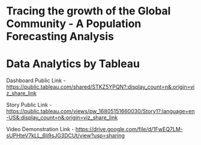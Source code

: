 # Tracing the growth of the Global Community - A Population Forecasting Analysis
# Data Analytics by Tableau


Dashboard Public Link - https://public.tableau.com/shared/STKZ5YPQN?:display_count=n&:origin=viz_share_link

Story Public Link - https://public.tableau.com/views/pw_16805151660030/Story1?:language=en-US&:display_count=n&:origin=viz_share_link

Video Demonstration Link - https://drive.google.com/file/d/1FwEQ7LM-sUPHteV7kLL_6li9sJG3DCUt/view?usp=sharing
